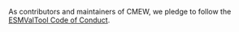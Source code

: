 [(C) Crown Copyright 2024-2025, Met Office.]: #
[The LICENSE.md file contains full licensing details.]: #
As contributors and maintainers of CMEW, we pledge to follow the
[ESMValTool Code of Conduct][CoC].

[CoC]: https://github.com/ESMValGroup/ESMValTool/blob/main/CODE_OF_CONDUCT.md
